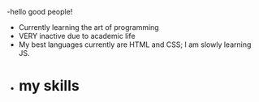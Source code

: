 -hello good people!
- Currently learning the art of programming
- VERY inactive due to academic life
- My best languages currently are HTML and CSS; I am slowly learning JS.
- # my skills

<!---
donutdellsprinkles/donutdellsprinkles is a ✨ special ✨ repository because its `README.md` (this file) appears on your GitHub profile.
You can click the Preview link to take a look at your changes.
--->
